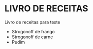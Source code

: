# LIVRO DE RECEITAS

Livro de receitas para teste

- Strogonoff de frango
- Strogonoff de carne
- Pudim


